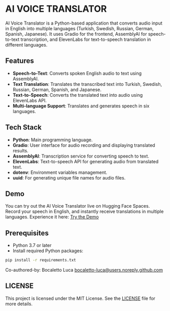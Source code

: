 # AI VOICE TRANSLATOR

AI Voice Translator is a Python-based application that converts audio input in English into multiple languages (Turkish, Swedish, Russian, German, Spanish, Japanese). It uses Gradio for the frontend, AssemblyAI for speech-to-text transcription, and ElevenLabs for text-to-speech translation in different languages.

## Features

- **Speech-to-Text**: Converts spoken English audio to text using AssemblyAI.
- **Text Translation**: Translates the transcribed text into Turkish, Swedish, Russian, German, Spanish, and Japanese.
- **Text-to-Speech**: Converts the translated text into audio using ElevenLabs API.
- **Multi-language Support**: Translates and generates speech in six languages.

## Tech Stack

- **Python**: Main programming language.
- **Gradio**: User interface for audio recording and displaying translated results.
- **AssemblyAI**: Transcription service for converting speech to text.
- **ElevenLabs**: Text-to-speech API for generating audio from translated text.
- **dotenv**: Environment variables management.
- **uuid**: For generating unique file names for audio files.

## Demo

You can try out the AI Voice Translator live on Hugging Face Spaces. Record your speech in English, and instantly receive translations in multiple languages. Experience it here:
[Try the Demo](https://huggingface.co/spaces/aridepai17/aivoicetranslator)


## Prerequisites

- Python 3.7 or later
- Install required Python packages:

```bash
pip install -r requirements.txt
```

Co-authored-by: Bocaletto Luca <bocaletto-luca@users.noreply.github.com>


## LICENSE
This project is licensed under the MIT License. See the [LICENSE](LICENSE) file for more details.

